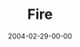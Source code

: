 ---
layout: message
category: message
series: "Symbols"
title: "Fire"
date: 2004-02-29-00-00
message_id: 182
audio: "http://s3.amazonaws.com/crossroads-media/media/legacy/mp3/Symbols_03_02-29-04_Fire.mp3"
audio-duration: "32:05"
explicit: "N"
---
